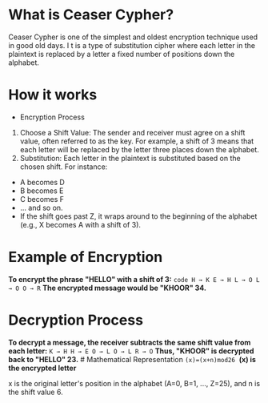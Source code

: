 # What is Ceaser Cypher?
Ceaser Cypher is one of the simplest and oldest encryption technique used in good old days. I
t is a type of substitution cipher where each letter in the plaintext is replaced by a letter a fixed number of positions down the alphabet.

# How it works
* Encryption Process
1. Choose a Shift Value: The sender and receiver must agree on a shift value, often referred to as the key. For example, a shift of 3 means that each letter will be replaced by the letter three places down the alphabet.
2. Substitution: Each letter in the plaintext is substituted based on the chosen shift. For instance:
  - A becomes D
  - B becomes E
  - C becomes F
  - ... and so on.
  - If the shift goes past Z, it wraps around to the beginning of the alphabet (e.g., X becomes A with a shift of 3).
  
# Example of Encryption
**To encrypt the phrase "HELLO" with a shift of 3:**
`code
H → K
E → H
L → O
L → O
O → R`
**The encrypted message would be "KHOOR" 34.**
# Decryption Process
**To decrypt a message, the receiver subtracts the same shift value from each letter:**
`K → H
H → E
O → L
O → L
R → O`
**Thus, "KHOOR" is decrypted back to "HELLO" 23.**
​# Mathematical Representation 
 `(x)=(x+n)mod26`
​
**(x) is the encrypted letter**

x is the original letter's position in the alphabet (A=0, B=1, ..., Z=25), and 
n is the shift value 6.


